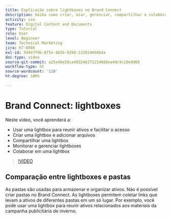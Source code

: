 ```yaml
---
title: Explicação sobre lightboxes no Brand Connect
description: Saiba como criar, usar, gerenciar, compartilhar e colaborar em uma lightbox no Brand Connect do [!UICONTROL DAM do Workfront].
activity: use
feature: Digital Content and Documents
type: Tutorial
role: User
level: Beginner
team: Technical Marketing
jira: KT-8986
exl-id: 54447f9b-8f5e-4b5b-9298-232024064b4a
doc-type: video
source-git-commit: a25a49e59ca483246271214886ea4dc9c10e8d66
workflow-type: ht
source-wordcount: '110'
ht-degree: 100%

---
```


# Brand Connect: lightboxes

Neste vídeo, você aprenderá a:

* Usar uma lightbox para reunir ativos e facilitar o acesso
* Criar uma lightbox e adicionar arquivos
* Compartilhar uma lightbox
* Monitorar e gerenciar lightboxes
* Colaborar em uma lightbox

>[!VIDEO](https://video.tv.adobe.com/v/335248/?quality=12&learn=on)

## Comparação entre lightboxes e pastas

As pastas são usadas para armazenar e organizar ativos. Não é possível criar pastas no Brand Connect. As lightboxes permitem coletar links que levam a ativos de diferentes pastas em um só lugar. Por exemplo, você pode usar uma lightbox para reunir ativos relacionados aos materiais da campanha publicitária de inverno.
